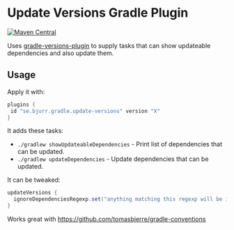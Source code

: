 # Update Versions Gradle Plugin

[![Maven Central](https://maven-badges.herokuapp.com/maven-central/se.bjurr.gradle.update-versions/se.bjurr.gradle.update-versions.gradle.plugin/badge.svg)](https://search.maven.org/artifact/se.bjurr.gradle.update-versions/se.bjurr.gradle.update-versions.gradle.plugin)

Uses [gradle-versions-plugin](https://github.com/ben-manes/gradle-versions-plugin) to supply tasks that can show updateable dependencies and also update them.

## Usage

Apply it with:

```groovy
plugins {
 id "se.bjurr.gradle.update-versions" version "X"
}
```

It adds these tasks:

- `./gradlew showUpdateableDependencies` - Print list of dependencies that can be updated.
- `./gradlew updateDependencies` - Update dependencies that can be updated.

It can be tweaked:

```groovy
updateVersions {
  ignoreDependenciesRegexp.set("anything matching this regexp will be ignored")
}
```

Works great with https://github.com/tomasbjerre/gradle-conventions
